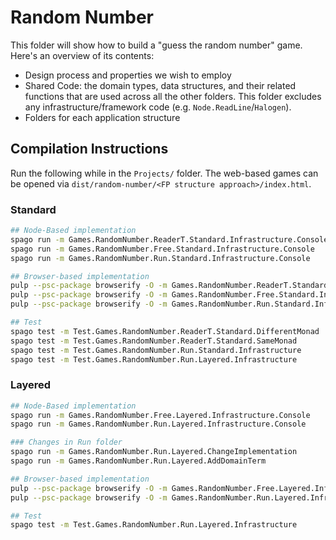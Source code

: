 # Random Number

This folder will show how to build a "guess the random number" game. Here's an overview of its contents:
- Design process and properties we wish to employ
- Shared Code: the domain types, data structures, and their related functions that are used across all the other folders. This folder excludes any infrastructure/framework code (e.g. `Node.ReadLine`/`Halogen`).
- Folders for each application structure

## Compilation Instructions

Run the following while in the `Projects/` folder. The web-based games can be opened via `dist/random-number/<FP structure approach>/index.html`.

### Standard

```bash
## Node-Based implementation
spago run -m Games.RandomNumber.ReaderT.Standard.Infrastructure.Console
spago run -m Games.RandomNumber.Free.Standard.Infrastructure.Console
spago run -m Games.RandomNumber.Run.Standard.Infrastructure.Console

## Browser-based implementation
pulp --psc-package browserify -O -m Games.RandomNumber.ReaderT.Standard.Infrastructure.Halogen.Web --to dist/random-number/readerT--standard/app.js
pulp --psc-package browserify -O -m Games.RandomNumber.Free.Standard.Infrastructure.Halogen.Web --to dist/random-number/free--standard/app.js
pulp --psc-package browserify -O -m Games.RandomNumber.Run.Standard.Infrastructure.Halogen.Web --to dist/random-number/run--standard/app.js

## Test
spago test -m Test.Games.RandomNumber.ReaderT.Standard.DifferentMonad
spago test -m Test.Games.RandomNumber.ReaderT.Standard.SameMonad
spago test -m Test.Games.RandomNumber.Run.Standard.Infrastructure
spago test -m Test.Games.RandomNumber.Run.Layered.Infrastructure
```

### Layered

```bash
## Node-Based implementation
spago run -m Games.RandomNumber.Free.Layered.Infrastructure.Console
spago run -m Games.RandomNumber.Run.Layered.Infrastructure.Console

### Changes in Run folder
spago run -m Games.RandomNumber.Run.Layered.ChangeImplementation
spago run -m Games.RandomNumber.Run.Layered.AddDomainTerm

## Browser-based implementation
pulp --psc-package browserify -O -m Games.RandomNumber.Free.Layered.Infrastructure.Halogen.Web --to dist/random-number/free--layered/app.js
pulp --psc-package browserify -O -m Games.RandomNumber.Run.Layered.Infrastructure.Halogen.Web --to dist/random-number/run--layered/app.js

## Test
spago test -m Test.Games.RandomNumber.Run.Layered.Infrastructure
```
